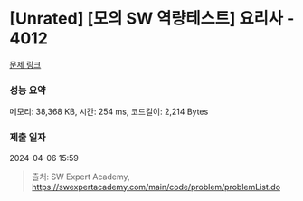 # [Unrated] [모의 SW 역량테스트] 요리사 - 4012 

[문제 링크](https://swexpertacademy.com/main/code/problem/problemDetail.do?contestProbId=AWIeUtVakTMDFAVH) 

### 성능 요약

메모리: 38,368 KB, 시간: 254 ms, 코드길이: 2,214 Bytes

### 제출 일자

2024-04-06 15:59



> 출처: SW Expert Academy, https://swexpertacademy.com/main/code/problem/problemList.do